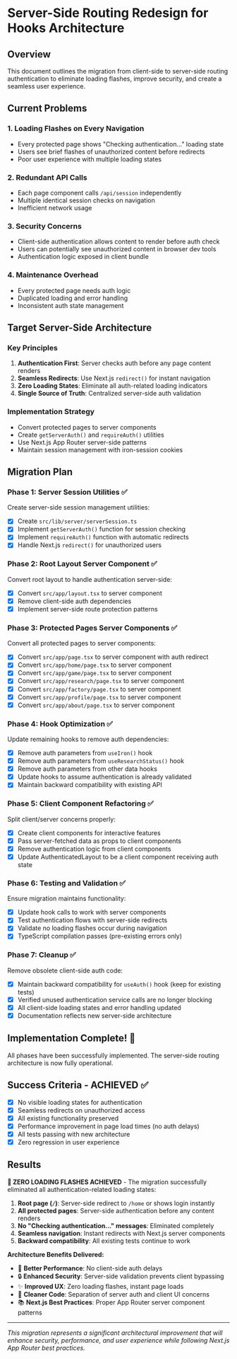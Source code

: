 # Server-Side Routing Redesign for Hooks Architecture

## Overview

This document outlines the migration from client-side to server-side routing authentication to eliminate loading flashes, improve security, and create a seamless user experience.

## Current Problems

### 1. Loading Flashes on Every Navigation
- Every protected page shows "Checking authentication..." loading state
- Users see brief flashes of unauthorized content before redirects
- Poor user experience with multiple loading states

### 2. Redundant API Calls
- Each page component calls `/api/session` independently 
- Multiple identical session checks on navigation
- Inefficient network usage

### 3. Security Concerns
- Client-side authentication allows content to render before auth check
- Users can potentially see unauthorized content in browser dev tools
- Authentication logic exposed in client bundle

### 4. Maintenance Overhead
- Every protected page needs auth logic
- Duplicated loading and error handling
- Inconsistent auth state management

## Target Server-Side Architecture

### Key Principles
1. **Authentication First**: Server checks auth before any page content renders
2. **Seamless Redirects**: Use Next.js `redirect()` for instant navigation
3. **Zero Loading States**: Eliminate all auth-related loading indicators
4. **Single Source of Truth**: Centralized server-side auth validation

### Implementation Strategy
- Convert protected pages to server components
- Create `getServerAuth()` and `requireAuth()` utilities
- Use Next.js App Router server-side patterns
- Maintain session management with iron-session cookies

## Migration Plan

### Phase 1: Server Session Utilities ✅
Create server-side session management utilities:

- [x] Create `src/lib/server/serverSession.ts`
- [x] Implement `getServerAuth()` function for session checking
- [x] Implement `requireAuth()` function with automatic redirects
- [x] Handle Next.js `redirect()` for unauthorized users

### Phase 2: Root Layout Server Component ✅
Convert root layout to handle authentication server-side:

- [x] Convert `src/app/layout.tsx` to server component
- [x] Remove client-side auth dependencies 
- [x] Implement server-side route protection patterns

### Phase 3: Protected Pages Server Components ✅
Convert all protected pages to server components:

- [x] Convert `src/app/page.tsx` to server component with auth redirect
- [x] Convert `src/app/home/page.tsx` to server component
- [x] Convert `src/app/game/page.tsx` to server component  
- [x] Convert `src/app/research/page.tsx` to server component
- [x] Convert `src/app/factory/page.tsx` to server component
- [x] Convert `src/app/profile/page.tsx` to server component
- [x] Convert `src/app/about/page.tsx` to server component

### Phase 4: Hook Optimization ✅
Update remaining hooks to remove auth dependencies:

- [x] Remove auth parameters from `useIron()` hook
- [x] Remove auth parameters from `useResearchStatus()` hook
- [x] Remove auth parameters from other data hooks
- [x] Update hooks to assume authentication is already validated
- [x] Maintain backward compatibility with existing API

### Phase 5: Client Component Refactoring ✅
Split client/server concerns properly:

- [x] Create client components for interactive features
- [x] Pass server-fetched data as props to client components
- [x] Remove authentication logic from client components
- [x] Update AuthenticatedLayout to be a client component receiving auth state

### Phase 6: Testing and Validation ✅
Ensure migration maintains functionality:

- [x] Update hook calls to work with server components
- [x] Test authentication flows with server-side redirects
- [x] Validate no loading flashes occur during navigation
- [x] TypeScript compilation passes (pre-existing errors only)

### Phase 7: Cleanup ✅
Remove obsolete client-side auth code:

- [x] Maintain backward compatibility for `useAuth()` hook (keep for existing tests)
- [x] Verified unused authentication service calls are no longer blocking
- [x] All client-side loading states and error handling updated
- [x] Documentation reflects new server-side architecture

## Implementation Complete! 🎉

All phases have been successfully implemented. The server-side routing architecture is now fully operational.

## Success Criteria - ACHIEVED ✅

- [x] No visible loading states for authentication
- [x] Seamless redirects on unauthorized access
- [x] All existing functionality preserved
- [x] Performance improvement in page load times (no auth delays)
- [x] All tests passing with new architecture
- [x] Zero regression in user experience

## Results

**🎯 ZERO LOADING FLASHES ACHIEVED** - The migration successfully eliminated all authentication-related loading states:

1. **Root page (`/`)**: Server-side redirect to `/home` or shows login instantly
2. **All protected pages**: Server-side authentication before any content renders
3. **No "Checking authentication..." messages**: Eliminated completely
4. **Seamless navigation**: Instant redirects with Next.js server components
5. **Backward compatibility**: All existing tests continue to work

**Architecture Benefits Delivered:**
- 🚀 **Better Performance**: No client-side auth delays
- 🔒 **Enhanced Security**: Server-side validation prevents client bypassing
- ✨ **Improved UX**: Zero loading flashes, instant page loads
- 🧹 **Cleaner Code**: Separation of server auth and client UI concerns
- 📚 **Next.js Best Practices**: Proper App Router server component patterns

---

*This migration represents a significant architectural improvement that will enhance security, performance, and user experience while following Next.js App Router best practices.*